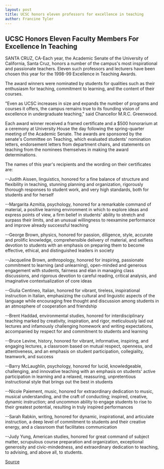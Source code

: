 ```yaml
---
layout: post
title: UCSC honors eleven professors for excellence in teaching
author: Francine Tyler
---
```


## UCSC Honors Eleven Faculty Members For Excellence In Teaching

SANTA CRUZ, CA-Each year, the Academic Senate of the University of California, Santa Cruz, honors a number of the campus's most inspirational and passionate teachers. Eleven such professors and lecturers have been chosen this year for the 1998-99 Excellence in Teaching Awards.

The award winners were nominated by students for qualities such as their enthusiasm for teaching, commitment to learning, and the content of their courses.

"Even as UCSC increases in size and expands the number of programs and courses it offers, the campus remains true to its founding vision of excellence in undergraduate teaching," said Chancellor M.R.C. Greenwood.

Each award winner received a framed certificate and a $500 honorarium at a ceremony at University House the day following the spring-quarter meeting of the Academic Senate. The awards are sponsored by the senate's Committee on Teaching, which evaluated students' nomination letters, endorsement letters from department chairs, and statements on teaching from the nominees themselves in making the award determinations.

The names of this year's recipients and the wording on their certificates are:

\--Judith Aissen, linguistics, honored for a fine balance of structure and flexibility in teaching, stunning planning and organization, rigorously thorough responses to student work, and very high standards, both for students and for herself

\--Margarita Azmitia, psychology, honored for a remarkable command of material, a positive learning environment in which to explore ideas and express points of view, a firm belief in students' ability to stretch and surpass their limits, and an unusual willingness to reexamine performance and improve already successful teaching

\--George Brown, physics, honored for passion, diligence, style, accurate and prolific knowledge, comprehensible delivery of material, and selfless devotion to students with an emphasis on preparing them to become effective, ethical, and distinguished leaders in society

\--Jacqueline Brown, anthropology, honored for inspiring, passionate commitment to learning (and unlearning), open-minded and generous engagement with students, fairness and élan in managing class discussions, and rigorous devotion to careful reading, critical analysis, and imaginative contextualization of core ideas

\--Giulia Centineo, Italian, honored for vibrant, tireless, inspirational instruction in Italian, emphasizing the cultural and linguistic aspects of the language while encouraging free thought and discussion among students in an atmosphere of cooperation and friendship

\--Brent Haddad, environmental studies, honored for interdisciplinary teaching marked by creativity, inspiration, and rigor, meticulously laid out lectures and infamously challenging homework and writing expectations, accompanied by respect for and commitment to students and learning

\--Bruce Levine, history, honored for vibrant, informative, inspiring, and engaging lectures, a classroom based on mutual respect, openness, and attentiveness, and an emphasis on student participation, collegiality, teamwork, and success

\--Barry McLaughlin, psychology, honored for lucid, knowledgeable, challenging, and innovative teaching with an emphasis on students' active participation in learning and a relaxed, reassuring, unpretentious instructional style that brings out the best in students

\--Nicole Paiement, music, honored for extraordinary dedication to music, musical understanding, and the craft of conducting; inspired, creative, dynamic instruction; and uncommon ability to engage students to rise to their greatest potential, resulting in truly inspired performances

\--Sarah Rabkin, writing, honored for dynamic, inspirational, and articulate instruction, a deep level of commitment to students and their creative energy, and a classroom that facilitates communication

\--Judy Yung, American studies, honored for great command of subject matter, scrupulous course preparation and organization, exceptional generosity and civic-mindedness, and extraordinary dedication to teaching, to advising, and above all, to students.

[Source](http://www1.ucsc.edu/news_events/press_releases/archive/98-99/06-99/excellence_in_teaching.htm "Permalink to UCSC honors eleven professors for excellence in teaching")
